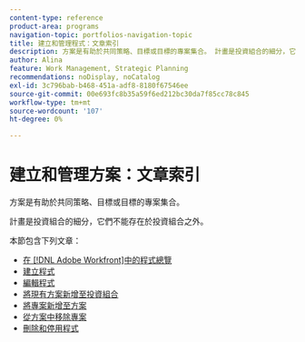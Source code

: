 ```yaml
---
content-type: reference
product-area: programs
navigation-topic: portfolios-navigation-topic
title: 建立和管理程式：文章索引
description: 方案是有助於共同策略、目標或目標的專案集合。 計畫是投資組合的細分，它們不能存在於投資組合之外。
author: Alina
feature: Work Management, Strategic Planning
recommendations: noDisplay, noCatalog
exl-id: 3c796bab-b468-451a-adf8-8180f67546ee
source-git-commit: 00e693fc8b35a59f6ed212bc30da7f85cc78c845
workflow-type: tm+mt
source-wordcount: '107'
ht-degree: 0%

---
```


# 建立和管理方案：文章索引

<!--Audited: 08/2025-->

方案是有助於共同策略、目標或目標的專案集合。

計畫是投資組合的細分，它們不能存在於投資組合之外。

本節包含下列文章：

* [在 [!DNL Adobe Workfront]中的程式總覽](/help/quicksilver/manage-work/portfolios/create-and-manage-programs/programs-overview.md)
* [建立程式](../../../manage-work/portfolios/create-and-manage-programs/create-program.md)
* [編輯程式](../../../manage-work/portfolios/create-and-manage-programs/edit-programs.md)
* [將現有方案新增至投資組合](../../../manage-work/portfolios/create-and-manage-programs/move-program.md)
* [將專案新增至方案](../../../manage-work/portfolios/create-and-manage-programs/add-project-to-program.md)
* [從方案中移除專案](../../../manage-work/portfolios/create-and-manage-programs/remove-project-from-program.md)
* [刪除和停用程式](/help/quicksilver/manage-work/portfolios/create-and-manage-programs/delete-and-deactivate-programs.md)
